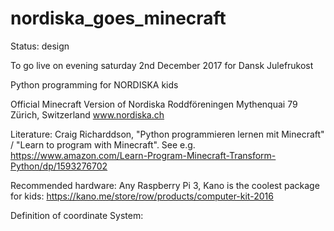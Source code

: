 # nordiska_goes_minecraft

Status: design

To go live on evening saturday 2nd December 2017
for Dansk Julefrukost

Python programming for NORDISKA kids

Official Minecraft Version of Nordiska Roddföreningen
Mythenquai 79 Zürich, Switzerland
www.nordiska.ch

Literature:
Craig Richarddson, "Python programmieren lernen mit Minecraft" / "Learn to program with Minecraft".
See e.g.
https://www.amazon.com/Learn-Program-Minecraft-Transform-Python/dp/1593276702

Recommended hardware:
Any Raspberry Pi 3, Kano is the coolest package for kids:
https://kano.me/store/row/products/computer-kit-2016

Definition of coordinate System:







